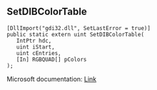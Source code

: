 ## SetDIBColorTable

```
[DllImport("gdi32.dll", SetLastError = true)]
public static extern uint SetDIBColorTable(
   IntPtr hdc,
   uint iStart,
   uint cEntries,
   [In] RGBQUAD[] pColors
);
```

Microsoft documentation: [Link](https://docs.microsoft.com/en-us/windows/win32/api/wingdi/nf-wingdi-setdibcolortable)
